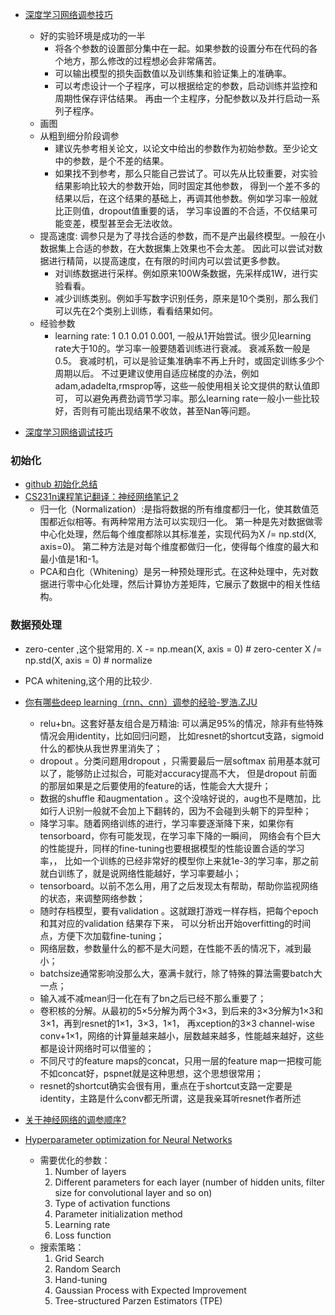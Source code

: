 * [深度学习网络调参技巧](https://zhuanlan.zhihu.com/p/24720954)
    * 好的实验环境是成功的一半
        * 将各个参数的设置部分集中在一起。如果参数的设置分布在代码的各个地方，那么修改的过程想必会非常痛苦。
        * 可以输出模型的损失函数值以及训练集和验证集上的准确率。
        * 可以考虑设计一个子程序，可以根据给定的参数，启动训练并监控和周期性保存评估结果。
        再由一个主程序，分配参数以及并行启动一系列子程序。
    * 画图
    * 从粗到细分阶段调参
        * 建议先参考相关论文，以论文中给出的参数作为初始参数。至少论文中的参数，是个不差的结果。
        * 如果找不到参考，那么只能自己尝试了。可以先从比较重要，对实验结果影响比较大的参数开始，同时固定其他参数，
        得到一个差不多的结果以后，在这个结果的基础上，再调其他参数。例如学习率一般就比正则值，dropout值重要的话，
        学习率设置的不合适，不仅结果可能变差，模型甚至会无法收敛。
    * 提高速度: 调参只是为了寻找合适的参数，而不是产出最终模型。一般在小数据集上合适的参数，在大数据集上效果也不会太差。
    因此可以尝试对数据进行精简，以提高速度，在有限的时间内可以尝试更多参数。
        * 对训练数据进行采样。例如原来100W条数据，先采样成1W，进行实验看看。
        * 减少训练类别。例如手写数字识别任务，原来是10个类别，那么我们可以先在2个类别上训练，看看结果如何。
    * 经验参数 
        * learning rate: 1 0.1 0.01 0.001, 一般从1开始尝试。很少见learning rate大于10的。学习率一般要随着训练进行衰减。
        衰减系数一般是0.5。 衰减时机，可以是验证集准确率不再上升时，或固定训练多少个周期以后。 
        不过更建议使用自适应梯度的办法，例如adam,adadelta,rmsprop等，这些一般使用相关论文提供的默认值即可，
        可以避免再费劲调节学习率。那么learning rate一般小一些比较好，否则有可能出现结果不收敛，甚至Nan等问题。
        
        
* [深度学习网络调试技巧](https://zhuanlan.zhihu.com/p/20792837)

### 初始化

* [github 初始化总结](https://github.com/jiye-ML/DeepLearning-study/blob/master/11.%E5%88%9D%E5%A7%8B%E5%8C%96.md)
* [CS231n课程笔记翻译：神经网络笔记 2](https://zhuanlan.zhihu.com/p/21560667?refer=intelligentunit)
    * 归一化（Normalization）:是指将数据的所有维度都归一化，使其数值范围都近似相等。有两种常用方法可以实现归一化。
        第一种是先对数据做零中心化处理，然后每个维度都除以其标准差，实现代码为X /= np.std(X, axis=0)。
        第二种方法是对每个维度都做归一化，使得每个维度的最大和最小值是1和-1。
    * PCA和白化（Whitening）是另一种预处理形式。在这种处理中，先对数据进行零中心化处理，然后计算协方差矩阵，它展示了数据中的相关性结构。

### 数据预处理

* zero-center ,这个挺常用的. X -= np.mean(X, axis = 0) # zero-center X /= np.std(X, axis = 0) # normalize
* PCA whitening,这个用的比较少.

* [你有哪些deep learning（rnn、cnn）调参的经验-罗浩.ZJU](https://www.zhihu.com/question/41631631/answer/94816420)
    * relu+bn。这套好基友组合是万精油: 可以满足95%的情况，除非有些特殊情况会用identity，比如回归问题，
    比如resnet的shortcut支路，sigmoid什么的都快从我世界里消失了；
    * dropout 。分类问题用dropout ，只需要最后一层softmax 前用基本就可以了，能够防止过拟合，可能对accuracy提高不大，
    但是dropout 前面的那层如果是之后要使用的feature的话，性能会大大提升；
    * 数据的shuffle 和augmentation 。这个没啥好说的，aug也不是瞎加，比如行人识别一般就不会加上下翻转的，因为不会碰到头朝下的异型种；
    * 降学习率。随着网络训练的进行，学习率要逐渐降下来，如果你有tensorboard，你有可能发现，在学习率下降的一瞬间，
    网络会有个巨大的性能提升，同样的fine-tuning也要根据模型的性能设置合适的学习率，，
    比如一个训练的已经非常好的模型你上来就1e-3的学习率，那之前就白训练了，就是说网络性能越好，学习率要越小；
    * tensorboard。以前不怎么用，用了之后发现太有帮助，帮助你监视网络的状态，来调整网络参数；
    * 随时存档模型，要有validation 。这就跟打游戏一样存档，把每个epoch和其对应的validation 结果存下来，
    可以分析出开始overfitting的时间点，方便下次加载fine-tuning；
    * 网络层数，参数量什么的都不是大问题，在性能不丢的情况下，减到最小；
    * batchsize通常影响没那么大，塞满卡就行，除了特殊的算法需要batch大一点；
    * 输入减不减mean归一化在有了bn之后已经不那么重要了；
    * 卷积核的分解。从最初的5×5分解为两个3×3，到后来的3×3分解为1×3和3×1，再到resnet的1×1，3×3，1×1，
    再xception的3×3 channel-wise conv+1×1，网络的计算量越来越小，层数越来越多，性能越来越好，这些都是设计网络时可以借鉴的；
    * 不同尺寸的feature maps的concat，只用一层的feature map一把梭可能不如concat好，pspnet就是这种思想，这个思想很常用；
    * resnet的shortcut确实会很有用，重点在于shortcut支路一定要是identity，主路是什么conv都无所谓，这是我亲耳听resnet作者所述

* [关于神经网络的调参顺序?](https://www.zhihu.com/question/29641737)

* [Hyperparameter optimization for Neural Networks](http://neupy.com/2016/12/17/hyperparameter_optimization_for_neural_networks.html)
    * 需要优化的参数：
        1. Number of layers
        2. Different parameters for each layer (number of hidden units, filter size for convolutional layer and so on)
        3. Type of activation functions
        4. Parameter initialization method
        5. Learning rate
        6. Loss function
    * 搜索策略：
        1. Grid Search
        2. Random Search
        3. Hand-tuning
        4. Gaussian Process with Expected Improvement
        5. Tree-structured Parzen Estimators (TPE)